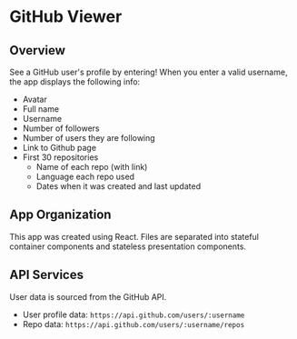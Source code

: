 # GitHub Viewer

## Overview
See a GitHub user's profile by entering! When you enter a valid username, the app displays the following info:
* Avatar
* Full name
* Username
* Number of followers
* Number of users they are following
* Link to Github page
* First 30 repositories
  * Name of each repo (with link)
  * Language each repo used
  * Dates when it was created and last updated

## App Organization
This app was created using React. Files are separated into stateful container components and stateless presentation components. 

## API Services 
User data is sourced from the GitHub API.
* User profile data: `https://api.github.com/users/:username`
* Repo data: `https://api.github.com/users/:username/repos`
